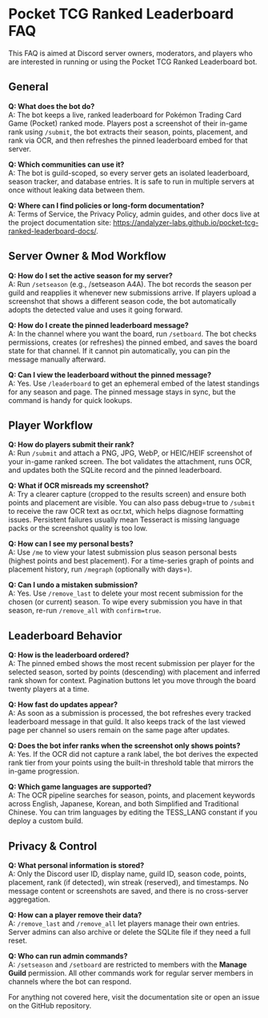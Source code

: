 # Pocket TCG Ranked Leaderboard FAQ

This FAQ is aimed at Discord server owners, moderators, and players who are interested in running or using the Pocket TCG Ranked Leaderboard bot.

## General

**Q: What does the bot do?**  
A: The bot keeps a live, ranked leaderboard for Pokémon Trading Card Game (Pocket) ranked mode. Players post a screenshot of their in-game rank using <code>/submit</code>, the bot extracts their season, points, placement, and rank via OCR, and then refreshes the pinned leaderboard embed for that server.

**Q: Which communities can use it?**  
A: The bot is guild-scoped, so every server gets an isolated leaderboard, season tracker, and database entries. It is safe to run in multiple servers at once without leaking data between them.

**Q: Where can I find policies or long-form documentation?**  
A: Terms of Service, the Privacy Policy, admin guides, and other docs live at the project documentation site: <https://andalyzer-labs.github.io/pocket-tcg-ranked-leaderboard-docs/>.

## Server Owner & Mod Workflow

**Q: How do I set the active season for my server?**  
A: Run <code>/setseason</code> (e.g., /setseason A4A). The bot records the season per guild and reapplies it whenever new submissions arrive. If players upload a screenshot that shows a different season code, the bot automatically adopts the detected value and uses it going forward.

**Q: How do I create the pinned leaderboard message?**  
A: In the channel where you want the board, run <code>/setboard</code>. The bot checks permissions, creates (or refreshes) the pinned embed, and saves the board state for that channel. If it cannot pin automatically, you can pin the message manually afterward.

**Q: Can I view the leaderboard without the pinned message?**  
A: Yes. Use <code>/leaderboard</code> to get an ephemeral embed of the latest standings for any season and page. The pinned message stays in sync, but the command is handy for quick lookups.

## Player Workflow

**Q: How do players submit their rank?**  
A: Run <code>/submit</code> and attach a PNG, JPG, WebP, or HEIC/HEIF screenshot of your in-game ranked screen. The bot validates the attachment, runs OCR, and updates both the SQLite record and the pinned leaderboard.

**Q: What if OCR misreads my screenshot?**  
A: Try a clearer capture (cropped to the results screen) and ensure both points and placement are visible. You can also pass debug=true to <code>/submit</code> to receive the raw OCR text as ocr.txt, which helps diagnose formatting issues. Persistent failures usually mean Tesseract is missing language packs or the screenshot quality is too low.

**Q: How can I see my personal bests?**  
A: Use <code>/me</code> to view your latest submission plus season personal bests (highest points and best placement). For a time-series graph of points and placement history, run <code>/megraph</code> (optionally with days=<N>).

**Q: Can I undo a mistaken submission?**  
A: Yes. Use <code>/remove_last</code> to delete your most recent submission for the chosen (or current) season. To wipe every submission you have in that season, re-run <code>/remove_all</code> with <code>confirm=true</code>.

## Leaderboard Behavior

**Q: How is the leaderboard ordered?**  
A: The pinned embed shows the most recent submission per player for the selected season, sorted by points (descending) with placement and inferred rank shown for context. Pagination buttons let you move through the board twenty players at a time.

**Q: How fast do updates appear?**  
A: As soon as a submission is processed, the bot refreshes every tracked leaderboard message in that guild. It also keeps track of the last viewed page per channel so users remain on the same page after updates.

**Q: Does the bot infer ranks when the screenshot only shows points?**  
A: Yes. If the OCR did not capture a rank label, the bot derives the expected rank tier from your points using the built-in threshold table that mirrors the in-game progression.

**Q: Which game languages are supported?**  
A: The OCR pipeline searches for season, points, and placement keywords across English, Japanese, Korean, and both Simplified and Traditional Chinese. You can trim languages by editing the TESS_LANG constant if you deploy a custom build.

## Privacy & Control

**Q: What personal information is stored?**  
A: Only the Discord user ID, display name, guild ID, season code, points, placement, rank (if detected), win streak (reserved), and timestamps. No message content or screenshots are saved, and there is no cross-server aggregation.

**Q: How can a player remove their data?**  
A: <code>/remove_last</code> and <code>/remove_all</code> let players manage their own entries. Server admins can also archive or delete the SQLite file if they need a full reset.

**Q: Who can run admin commands?**  
A: <code>/setseason</code> and <code>/setboard</code> are restricted to members with the **Manage Guild** permission. All other commands work for regular server members in channels where the bot can respond.

For anything not covered here, visit the documentation site or open an issue on the GitHub repository.
